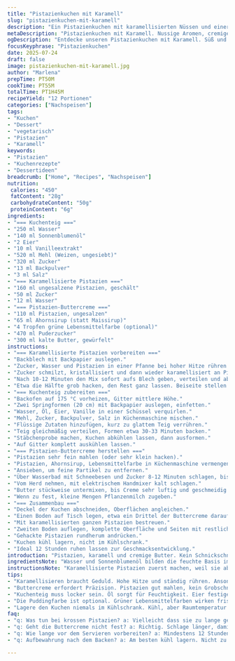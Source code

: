 ```yaml
---
title: "Pistazienkuchen mit Karamell"
slug: "pistazienkuchen-mit-karamell"
description: "Ein Pistazienkuchen mit karamellisierten Nüssen und einer butterigen Pistaziencreme. Zwei runde Böden aus einem öligen Teig, verfeinert mit Vanille. Karamellisierte Pistazien bieten Crunch. Die Buttercreme mit feinem Pistazienmehl und einem Hauch Ahornsirup gibt Tiefe. Der Kuchen ist laktosefrei und vegetarisch, mit einer eleganten grünen Farbe. Backzeit leicht angepasst, Arbeitsschritte neu geordnet. Etwas weniger Zucker für Balance. Ideal für besondere Anlässe oder Kuchenfans, die etwas anderes suchen. Süß, nussig, cremig. Hält kühl, aber nicht im Kühlschrank lagern."
metaDescription: "Pistazienkuchen mit Karamell. Nussige Aromen, cremige Konsistenz. Ideal für besondere Anlässe."
ogDescription: "Entdecke unseren Pistazienkuchen mit Karamell. Süß und nussig, perfekt für feierliche Momente."
focusKeyphrase: "Pistazienkuchen"
date: 2025-07-24
draft: false
image: pistazienkuchen-mit-karamell.jpg
author: "Marlena"
prepTime: PT50M
cookTime: PT55M
totalTime: PT1H45M
recipeYield: "12 Portionen"
categories: ["Nachspeisen"]
tags:
- "Kuchen"
- "Dessert"
- "vegetarisch"
- "Pistazien"
- "Karamell"
keywords:
- "Pistazien"
- "Kuchenrezepte"
- "Dessertideen"
breadcrumb: ["Home", "Recipes", "Nachspeisen"]
nutrition: 
 calories: "450"
 fatContent: "28g"
 carbohydrateContent: "50g"
 proteinContent: "6g"
ingredients:
- "=== Kuchenteig ==="
- "250 ml Wasser"
- "140 ml Sonnenblumenöl"
- "2 Eier"
- "10 ml Vanilleextrakt"
- "520 ml Mehl (Weizen, ungesiebt)"
- "320 ml Zucker"
- "13 ml Backpulver"
- "3 ml Salz"
- "=== Karamellisierte Pistazien ==="
- "160 ml ungesalzene Pistazien, geschält"
- "50 ml Zucker"
- "12 ml Wasser"
- "=== Pistazien-Buttercreme ==="
- "110 ml Pistazien, ungesalzen"
- "65 ml Ahornsirup (statt Maissirup)"
- "4 Tropfen grüne Lebensmittelfarbe (optional)"
- "470 ml Puderzucker"
- "300 ml kalte Butter, gewürfelt"
instructions:
- "=== Karamellisierte Pistazien vorbereiten ==="
- "Backblech mit Backpapier auslegen."
- "Zucker, Wasser und Pistazien in einer Pfanne bei hoher Hitze rühren."
- "Zucker schmilzt, kristallisiert und dann wieder karamellisiert an Pistazien."
- "Nach 10-12 Minuten den Mix sofort aufs Blech geben, verteilen und abkühlen lassen."
- "Etwa die Hälfte grob hacken, den Rest ganz lassen. Beiseite stellen."
- "=== Kuchenteig zubereiten ==="
- "Backofen auf 175 °C vorheizen, Gitter mittlere Höhe."
- "Zwei Springformen (20 cm) mit Backpapier auslegen, einfetten."
- "Wasser, Öl, Eier, Vanille in einer Schüssel verquirlen."
- "Mehl, Zucker, Backpulver, Salz in Küchenmaschine mischen."
- "Flüssige Zutaten hinzufügen, kurz zu glattem Teig verrühren."
- "Teig gleichmäßig verteilen, Formen etwa 30-33 Minuten backen."
- "Stäbchenprobe machen, Kuchen abkühlen lassen, dann ausformen."
- "Auf Gitter komplett auskühlen lassen."
- "=== Pistazien-Buttercreme herstellen ==="
- "Pistazien sehr fein mahlen (oder sehr klein hacken)."
- "Pistazien, Ahornsirup, Lebensmittelfarbe in Küchenmaschine vermengen."
- "Ansieben, um feine Partikel zu entfernen."
- "Über Wasserbad mit Schneebesen und Zucker 8-12 Minuten schlagen, bis dickflüssig und bandähnlich."
- "Vom Herd nehmen, mit elektrischem Handmixer kalt schlagen."
- "Butter stückweise untermixen, bis Creme sehr luftig und geschmeidig ist."
- "Wenn zu fest, kleine Mengen Pflanzenmilch zugeben."
- "=== Zusammenbau ==="
- "Deckel der Kuchen abschneiden, Oberflächen angleichen."
- "Einen Boden auf Tisch legen, etwa ein Drittel der Buttercreme darauf verstreichen."
- "Mit karamellisierten ganzen Pistazien bestreuen."
- "Zweiten Boden auflegen, komplette Oberfläche und Seiten mit restlicher Creme bestreichen."
- "Gehackte Pistazien rundherum andrücken."
- "Kuchen kühl lagern, nicht im Kühlschrank."
- "Ideal 12 Stunden ruhen lassen zur Geschmacksentwicklung."
introduction: "Pistazien, karamell und cremige Butter. Kein Schnickschnack. Statt Maissirup Ahorn - weicher, herber. Weniger Zucker, damit nicht zu süß. Zwei runde Böden, samtig im Inneren. Öl macht Teig locker, Eier binden. Pistazien doppelt – knusprig als Karamell und fein gemahlen in Creme. Dazu ein Hauch grün, optisch frisch. Feste Buttercreme, aber luftig. Schrittfolgen getauscht – Karamell zuerst, dann Teig. Backzeit ein bisschen kürzer, damit kein Austrocknen. Wer möchte, lässt Farbe weg. Ohne Milchprodukte, aber voll Geschmack. Nicht kühlen – sonst verliert die Creme Geschmeidigkeit. Klasse, wenn Gäste kommen oder man einfach Lust hat auf etwas seltenes."
ingredientsNote: "Wasser und Sonnenblumenöl bilden die feuchte Basis im Teig. Öl sorgt für feine, lockere Konsistenz. Achte beim Mehl auf ungesiebtes, das gibt mehr Struktur. Zucker im Teig reduziert im Vergleich zum Original, damit Gesamtbalance besser passt. Backpulver und Salz für die Triebkraft – nicht zu viel, sonst wird bitter. Pistazien ungesalzen und geschält, um bitteren Nachgeschmack zu vermeiden. Im Karamell hilft Zucker + Wasser, Pistazien klebrig-glänzend zu machen, gibt Crunch. Ahornsirup statt Maissirup als natürliche Süße und Aroma. Puderzucker in Buttercreme sorgt für Standfestigkeit, kalte Butter für fluffige Textur. Grüne Lebensmittelfarbe ist optional, kann weggelassen werden für natürliches Aussehen oder durch Matchapulver ersetzt werden für mehr Aroma."
instructionsNote: "Karamellisierte Pistazien zuerst machen, weil sie abkühlen müssen. Hohe Hitze, aber ständig rühren, sonst brennt Zucker an. WennKristallisation auftritt, Geduld, sonst wird Karamell klebrig. Kuchen backen nach klassischer Methode, nicht übermischen, nur kurz bis glatt. Backzeit 30 bis 33 Minuten, Stäbchentest nicht vergessen. Buttercreme braucht Aufmerksamkeit: Pistazien fein mahlen, durch Sieb für feinen Geschmack. Bad über Wasserbad, nicht direkt erhitzen, damit Zucker langsam schmilzt. Rühren mindestens 8 Minuten, bis dick und glänzend. Beim Hinzufügen von Butter portionsweise, mit Mixer aufschlagen, sonst bleibt sie klumpig. Zwischen den Schritten nicht zu lange pausieren, Creme kann sonst Ränder bilden. Kuchen kühlen nicht empfohlen, Butter wird zu fest und verliert Cremigkeit. Am besten Raumtemperatur, frisch oder innerhalb eines Tages essen."
tips:
- "Karamellisieren braucht Geduld. Hohe Hitze und ständig rühren. Ansonsten verkleben die Pistazien. Zuckerkristalle schmelzen. Vorsicht, nicht anbrennen."
- "Buttercreme erfordert Präzision. Pistazien gut mahlen, kein Grobschnitt. Kreislauf bei Wasserbad. Warte bis es dickflüssig ist, dann kalt mit Mixer aufschlagen."
- "Kuchenteig muss locker sein. Öl sorgt für Feuchtigkeit. Eier festigen die Struktur. Mische nicht zu lange. Nur bis es glatt ist."
- "Die Puddingfarbe ist optional. Grüner Lebensmittelfarben wirken frisch. Oder verwende Matchapulver für andere Geschmacksrichtung. Geschmack bleibt wichtig, erinnere dich daran."
- "Lagere den Kuchen niemals im Kühlschrank. Kühl, aber Raumtemperatur. Sonst wird die Creme hart. Geschmeidigkeit geht verloren, und das will niemand."
faq:
- "q: Was tun bei krossen Pistazien? a: Vielleicht dass sie zu lange geröstet sind. Achte auf Hitze. Alternativen sind auch möglich. Weniger Karamell?"
- "q: Geht die Buttercreme nicht fest? a: Richtig. Schlage länger, damit sie luftiger wird. Kalte Butter ist notwendig. Vermeide Überhitzen."
- "q: Wie lange vor dem Servieren vorbereiten? a: Mindestens 12 Stunden rasten lassen. Geschmack entwickelt sich besser. Aber nicht kühlen."
- "q: Aufbewahrung nach dem Backen? a: Am besten kühl lagern. Nicht zu lange stehen lassen. Raumtemperatur ist optimal. Verliert sonst die Frische."

---
```

